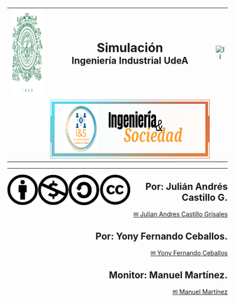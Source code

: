 <div>
<table>
  <tr>
    <td align="center">
      <img src="https://raw.githubusercontent.com/juliancastillo-udea/Curso_Simulacion/refs/heads/main/images/Escudo-UdeA.svg" alt="UdeA" height="200px">
    </td>
    <td align="center">
      <h1 style="margin: 0;">Simulación</h1>
      <h2 style="margin: 0;">Ingeniería Industrial UdeA</h2>
    </td>
    <td align="center">
      <img src="https://raw.githubusercontent.com/juliancastillo-udea/Curso_Simulacion/refs/heads/main/images/Ingenier%C3%ADa_Industrial_UdeA.png" alt="II" height="200px">
    </td>
  </tr>
  <tr>
    <td></td>
    <td align="center">
      <img src="https://raw.githubusercontent.com/juliancastillo-udea/Curso_Simulacion/refs/heads/main/images/IS.png" alt="I&S" height="135px">
    </td>
    <td></td>
  </tr>
</table>



</div>

<hr size=10 noshade color="green">
<p>
<img alt="CC" height="70px" src="https://raw.githubusercontent.com/juliancastillo-udea/Curso_Simulacion/refs/heads/main/images/by.xlarge.png" align="left" hspace="0px" vspace="0px">
<img alt="Attribution" height="70px" src="https://raw.githubusercontent.com/juliancastillo-udea/Curso_Simulacion/refs/heads/main/images/nc.xlarge.png" align="left" hspace="0px" vspace="0px">
<img alt="NC" height="70px" src="https://raw.githubusercontent.com/juliancastillo-udea/Curso_Simulacion/refs/heads/main/images/sa.xlarge.png" align="left" hspace="0px" vspace="0px">
<img alt="SA" height="70px" src="https://raw.githubusercontent.com/juliancastillo-udea/Curso_Simulacion/refs/heads/main/images/cc-icons.png" align="left" hspace="0px" vspace="0px">
</p>

<div align="right">
<h2> <b> Por: Julián Andrés Castillo G. </b> </h2>
<a href="mailto:jandres.castillo@udea.edu.co"> ✉ Julian Andres Castillo Grisales </a>
<h2> <b> Por: Yony Fernando Ceballos. </b> </h2>
<a href="mailto:yony.ceballos@udea.edu.co"> ✉ Yony Fernando Ceballos </a>
<h2> <b> Monitor: Manuel Martínez. </b> </h2>
<a href="mailto:manuel.martinezl@udea.edu.co"> ✉ Manuel Martínez </a>
</div>
